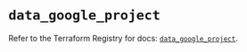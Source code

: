 # `data_google_project`

Refer to the Terraform Registry for docs: [`data_google_project`](https://registry.terraform.io/providers/hashicorp/google-beta/5.22.0/docs/data-sources/google_project).
